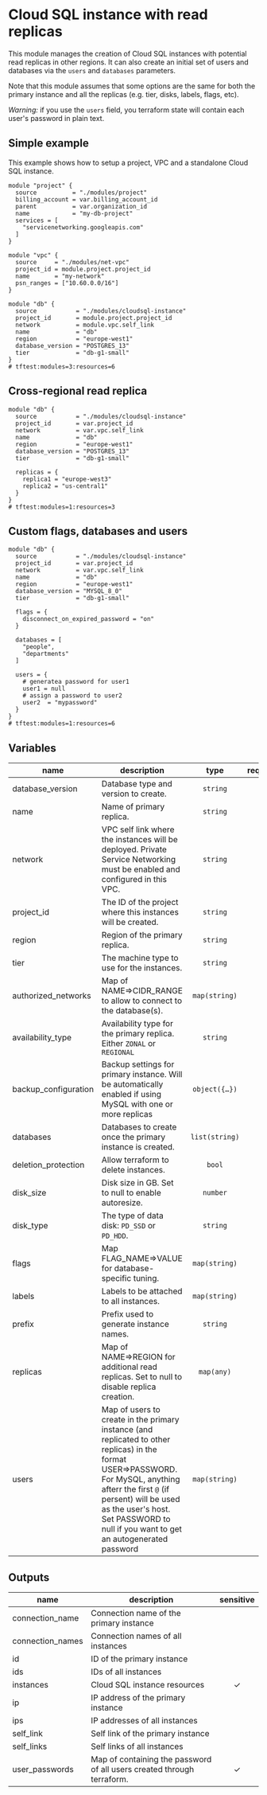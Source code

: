 # Cloud SQL instance with read replicas

This module manages the creation of Cloud SQL instances with potential read replicas in other regions. It can also create an initial set of users and databases via the `users` and `databases` parameters.

Note that this module assumes that some options are the same for both the primary instance and all the replicas (e.g. tier, disks, labels, flags, etc).

*Warning:* if you use the `users` field, you terraform state will contain each user's password in plain text.

## Simple example

This example shows how to setup a project, VPC and a standalone Cloud SQL instance.

```hcl
module "project" {
  source          = "./modules/project"
  billing_account = var.billing_account_id
  parent          = var.organization_id
  name            = "my-db-project"
  services = [
    "servicenetworking.googleapis.com"
  ]
}

module "vpc" {
  source     = "./modules/net-vpc"
  project_id = module.project.project_id
  name       = "my-network"
  psn_ranges = ["10.60.0.0/16"]
}

module "db" {
  source           = "./modules/cloudsql-instance"
  project_id       = module.project.project_id
  network          = module.vpc.self_link
  name             = "db"
  region           = "europe-west1"
  database_version = "POSTGRES_13"
  tier             = "db-g1-small"
}
# tftest:modules=3:resources=6
```

## Cross-regional read replica

```hcl
module "db" {
  source           = "./modules/cloudsql-instance"
  project_id       = var.project_id
  network          = var.vpc.self_link
  name             = "db"
  region           = "europe-west1"
  database_version = "POSTGRES_13"
  tier             = "db-g1-small"

  replicas = {
    replica1 = "europe-west3"
    replica2 = "us-central1"
  }
}
# tftest:modules=1:resources=3
```

## Custom flags, databases and users

```hcl
module "db" {
  source           = "./modules/cloudsql-instance"
  project_id       = var.project_id
  network          = var.vpc.self_link
  name             = "db"
  region           = "europe-west1"
  database_version = "MYSQL_8_0"
  tier             = "db-g1-small"

  flags = {
    disconnect_on_expired_password = "on"
  }

  databases = [
    "people",
    "departments"
  ]

  users = {
    # generatea password for user1
    user1 = null
    # assign a password to user2
    user2  = "mypassword"
  }
}
# tftest:modules=1:resources=6
```

<!-- BEGIN TFDOC -->

## Variables

| name | description | type | required | default |
|---|---|:---:|:---:|:---:|
| database_version | Database type and version to create. | <code>string</code> | ✓ |  |
| name | Name of primary replica. | <code>string</code> | ✓ |  |
| network | VPC self link where the instances will be deployed. Private Service Networking must be enabled and configured in this VPC. | <code>string</code> | ✓ |  |
| project_id | The ID of the project where this instances will be created. | <code>string</code> | ✓ |  |
| region | Region of the primary replica. | <code>string</code> | ✓ |  |
| tier | The machine type to use for the instances. | <code>string</code> | ✓ |  |
| authorized_networks | Map of NAME=>CIDR_RANGE to allow to connect to the database(s). | <code>map&#40;string&#41;</code> |  | <code>null</code> |
| availability_type | Availability type for the primary replica. Either `ZONAL` or `REGIONAL` | <code>string</code> |  | <code>&#34;ZONAL&#34;</code> |
| backup_configuration | Backup settings for primary instance. Will be automatically enabled if using MySQL with one or more replicas | <code title="object&#40;&#123;&#10;  enabled            &#61; bool&#10;  binary_log_enabled &#61; bool&#10;  start_time         &#61; string&#10;  location           &#61; string&#10;  log_retention_days &#61; number&#10;  retention_count    &#61; number&#10;&#125;&#41;">object&#40;&#123;&#8230;&#125;&#41;</code> |  | <code title="&#123;&#10;  enabled            &#61; false&#10;  binary_log_enabled &#61; false&#10;  start_time         &#61; &#34;23:00&#34;&#10;  location           &#61; &#34;EU&#34;&#10;  log_retention_days &#61; 7&#10;  retention_count    &#61; 7&#10;&#125;">&#123;&#8230;&#125;</code> |
| databases | Databases to create once the primary instance is created. | <code>list&#40;string&#41;</code> |  | <code>null</code> |
| deletion_protection | Allow terraform to delete instances. | <code>bool</code> |  | <code>false</code> |
| disk_size | Disk size in GB. Set to null to enable autoresize. | <code>number</code> |  | <code>null</code> |
| disk_type | The type of data disk: `PD_SSD` or `PD_HDD`. | <code>string</code> |  | <code>&#34;PD_SSD&#34;</code> |
| flags | Map FLAG_NAME=>VALUE for database-specific tuning. | <code>map&#40;string&#41;</code> |  | <code>null</code> |
| labels | Labels to be attached to all instances. | <code>map&#40;string&#41;</code> |  | <code>null</code> |
| prefix | Prefix used to generate instance names. | <code>string</code> |  | <code>null</code> |
| replicas | Map of NAME=>REGION for additional read replicas. Set to null to disable replica creation. | <code>map&#40;any&#41;</code> |  | <code>null</code> |
| users | Map of users to create in the primary instance (and replicated to other replicas) in the format USER=>PASSWORD. For MySQL, anything afterr the first `@` (if persent) will be used as the user's host. Set PASSWORD to null if you want to get an autogenerated password | <code>map&#40;string&#41;</code> |  | <code>null</code> |

## Outputs

| name | description | sensitive |
|---|---|:---:|
| connection_name | Connection name of the primary instance |  |
| connection_names | Connection names of all instances |  |
| id | ID of the primary instance |  |
| ids | IDs of all instances |  |
| instances | Cloud SQL instance resources | ✓ |
| ip | IP address of the primary instance |  |
| ips | IP addresses of all instances |  |
| self_link | Self link of the primary instance |  |
| self_links | Self links of all instances |  |
| user_passwords | Map of containing the password of all users created through terraform. | ✓ |


<!-- END TFDOC -->

